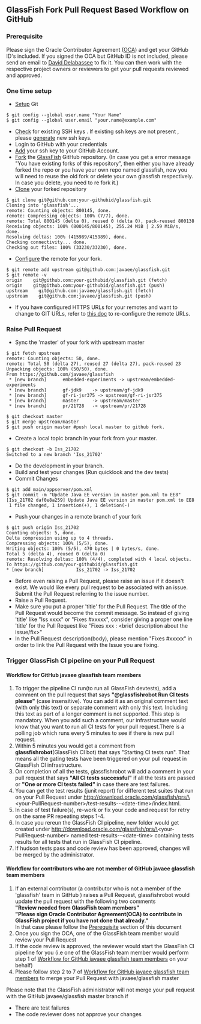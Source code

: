 ## GlassFish Fork Pull Request Based Workflow on GitHub

### Prerequisite 
Please sign the Oracle Contributor Agreement \([OCA](http://www.oracle.com/technetwork/community/oca-486395.html)\) and get your GitHub ID's included. If you signed the OCA but GitHub ID is not included,  please send an email to [David Delabassee](mailto:david.delabassee@oracle.com) to fix it. You can then work with the respective project owners or reviewers to get your pull requests reviewed and approved.

### One time setup
* [Setup](https://help.github.com/articles/set-up-git/)  Git
 ```
$ git config --global user.name "Your Name"
$ git config --global user.email "your.name@example.com"
```
* [Check](https://help.github.com/articles/checking-for-existing-ssh-keys/) for existing SSH keys . If existing ssh keys are not present , please [generate](https://help.github.com/articles/generating-a-new-ssh-key-and-adding-it-to-the-ssh-agent/) new ssh keys.
* Login to GitHub with your credentials
* [Add](https://help.github.com/articles/adding-a-new-ssh-key-to-your-github-account/) your ssh key to your GitHub Account.
* [Fork](https://help.github.com/articles/fork-a-repo/) the [GlassFish](https://github.com/javaee/glassfish/) GitHub repository.
 \(In case you get a error message "You have existing forks of this repository”, then either you have already forked the repo or you have your own repo named glassfish, now you will need to reuse the old fork or delete your own glassfish respectively. In case you delete, you need to re fork it.\)
* [Clone](https://help.github.com/articles/cloning-a-repository/) your forked repository
```
$ git clone git@github.com:your-githubid/glassfish.git
Cloning into 'glassfish'...
remote: Counting objects: 800145, done.
remote: Compressing objects: 100% (7/7), done.
remote: Total 800145 (delta 0), reused 0 (delta 0), pack-reused 800138
Receiving objects: 100% (800145/800145), 255.24 MiB | 2.59 MiB/s, done.
Resolving deltas: 100% (415989/415989), done.
Checking connectivity... done.
Checking out files: 100% (33230/33230), done.
```
* [Configure](https://help.github.com/articles/configuring-a-remote-for-a-fork/) the remote for your fork.  
```
$ git remote add upstream git@github.com:javaee/glassfish.git
$ git remote -v
origin    git@github.com:your-githubid/glassfish.git (fetch)
origin    git@github.com:your-githubid/glassfish.git (push)
upstream    git@github.com:javaee/glassfish.git (fetch)
upstream    git@github.com:javaee/glassfish.git (push)
```
* If you have configured HTTPS URLs for your remotes and want to change to GIT URLs, refer to [this doc](https://help.github.com/articles/changing-a-remote-s-url/) to re-configure the remote URLs.

### Raise Pull Request 
* Sync the 'master'  of your fork with upstream master
```
$ git fetch upstream
remote: Counting objects: 50, done.
remote: Total 50 (delta 27), reused 27 (delta 27), pack-reused 23
Unpacking objects: 100% (50/50), done.
From https://github.com/javaee/glassfish
 * [new branch]      embedded-experiments -> upstream/embedded-experiments
 * [new branch]      gf-jdk9    -> upstream/gf-jdk9
 * [new branch]      gf-ri-jsr375 -> upstream/gf-ri-jsr375
 * [new branch]      master     -> upstream/master
 * [new branch]      pr/21728   -> upstream/pr/21728
 
$ git checkout master
$ git merge upstream/master
$ git push origin master #push local master to github fork.
```
* Create a local topic branch in your fork from your master.
```
$ git checkout -b Iss_21702
Switched to a new branch 'Iss_21702'
```
* Do the development in your branch.
* Build and test your changes (Run quicklook and the dev tests)
* Commit Changes
```
$ git add main/appserver/pom.xml
$ git commit -m "Update Java EE version in master pom.xml to EE8"
[Iss_21702 daf0e8a259] Update Java EE version in master pom.xml to EE8
 1 file changed, 1 insertion(+), 1 deletion(-)
 ```
 * Push your changes in a remote branch of your fork
 ```
 $ git push origin Iss_21702
Counting objects: 5, done.
Delta compression using up to 4 threads.
Compressing objects: 100% (5/5), done.
Writing objects: 100% (5/5), 470 bytes | 0 bytes/s, done.
Total 5 (delta 4), reused 0 (delta 0)
remote: Resolving deltas: 100% (4/4), completed with 4 local objects.
To https://github.com/your-githubid/glassfish.git
 * [new branch]            Iss_21702 -> Iss_21702
```
* Before even raising a Pull Request, please raise an issue if it doesn't exist. We would like every pull request to be associated with an issue. Submit the Pull Request referring to the issue number.
* Raise a Pull Request.
* Make sure you put a proper 'title' for the Pull Request. The title of the Pull Request would become the commit message. So instead of giving 'title' like "Iss xxxx" or "Fixes #xxxxx", consider giving a proper one line 'title' for the Pull Request like "Fixes xxx : <brief description about the issue/fix>"
* In the Pull Request description(body), please mention "Fixes #xxxxx" in order to link the Pull Request with the Issue you are fixing.

### Trigger GlassFish CI pipeline on your Pull Request

#### Workflow for GitHub javaee glassfish team members
1. To trigger the pipeline CI run(to run all GlassFish devtests), add a comment on the pull request that says **\"@glassfishrobot Run CI tests please\"** (case insensitive). You can add it as an original comment text \(with only this text\)  or separate comment with only this text. Including this text as part of a longer comment is not supported. This step is mandatory. When you add such a comment, our infrastructure would know that you want to run all CI tests for your pull request.There is a polling job which runs every 5 minutes to see if there is new pull request. 
2. Within 5 minutes you would get a comment from **glassfishrobot**\(GlassFish CI bot\) that says \"Starting CI tests run\". That means all the gating tests have been triggered on your pull request in GlassFish CI infrastructure.
3. On completion of all the tests, glassfishrobot will add a comment in your pull request that says **\"All CI tests successful\"** if all the tests are passed or **\"One or more CI tests failed\"** in case there are test failures.
4. You can get the test results (junit report) for different test suites that run on your Pull Request under http://download.oracle.com/glassfish/prs/\<your-PullRequest-number\>/test-results\-\-\<date-time\>/index.html. 
5. In case of test failure(s), re-work or fix your code and request for retry on the same PR repeating steps 1-4.
6. In case you rereun the GlassFish CI pipeline, new folder would get created under http://download.oracle.com/glassfish/prs/\<your-PullRequest-number\> named test-results\-\-\<date-time\> containing tests results for all tests that run in GlassFish CI pipeline.
7. If hudson tests pass and code review has been approved, changes will be merged by the administrator.


#### Workflow for contributors who are **not** member of GitHub javaee glassfish team members
1. If an external contributor (a contributor who is not a member of the 'glassfish' team in GitHub ) raises a Pull Request, glassfishrobot would update the pull request with the following two comments  
**\"Review needed from GlassFish team members\"**   
**\"Please sign Oracle Contributor Agreement(OCA) to contribute in GlassFish project if you have not done that already.\"**  
In that case please follow the [Prerequisite](#Prerequisite) section of this document
2. Once you sign the OCA, one of the GlassFish team member would review your Pull Request  
3. If the code review is approved, the reviewer would start the GlassFish CI pipeline for you \(i.e one of the GlassFish team member would perform step 1 of [Workflow for GitHub javaee glassfish team members](#Workflow-for-GitHub-javaee-glassfish-team-members) on your behalf\)
4. Please follow step 2 to 7 of [Workflow for GitHub javaee glassfish team members](#Workflow-for-GitHub-javaee-glassfish-team-members) to merge your Pull Request with javaee/glassfish master

Please note that the GlassFish administrator will not merge your pull request with the GitHub javaee/glassfish master branch if

* There are test failures
* The code reviewer does not approve your changes
